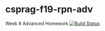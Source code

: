 # csprag-f19-rpn-adv
Week 8 Advanced Homework
[![Build Status](https://travis-ci.org/dantzert/csprag-f19-rpn.svg?branch=master)](https://travis-ci.org/dantzert/csprag-f19-rpn) 
